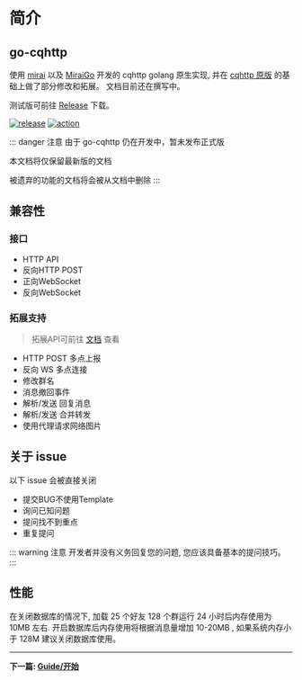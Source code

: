 # 简介

## go-cqhttp

使用 [mirai](https://github.com/mamoe/mirai) 以及 [MiraiGo](https://github.com/Mrs4s/MiraiGo) 开发的 cqhttp golang 原生实现, 并在 [cqhttp 原版](https://github.com/richardchien/coolq-http-api) 的基础上做了部分修改和拓展。
文档目前还在撰写中。

测试版可前往 [Release](https://github.com/Mrs4s/go-cqhttp/releases) 下载。

[![release](https://img.shields.io/github/v/release/Mrs4s/go-cqhttp?color=blueviolet&include_prereleases)](https://github.com/Mrs4s/go-cqhttp/releases) [![action](https://github.com/Mrs4s/go-cqhttp/workflows/CI/badge.svg)](https://github.com/Mrs4s/go-cqhttp/actions)

::: danger 注意
由于 go-cqhttp 仍在开发中，暂未发布正式版

本文档将仅保留最新版的文档

被遗弃的功能的文档将会被从文档中删除
:::

## 兼容性

### 接口

- HTTP API
- 反向HTTP POST
- 正向WebSocket
- 反向WebSocket

### 拓展支持

> 拓展API可前往 [文档](docs/cqhttp.md) 查看

- HTTP POST 多点上报
- 反向 WS 多点连接
- 修改群名
- 消息撤回事件
- 解析/发送 回复消息
- 解析/发送 合并转发
- 使用代理请求网络图片

## 关于 issue

以下 issue 会被直接关闭

- 提交BUG不使用Template
- 询问已知问题
- 提问找不到重点
- 重复提问

::: warning 注意
开发者并没有义务回复您的问题, 您应该具备基本的提问技巧。
:::

## 性能

在关闭数据库的情况下, 加载 25 个好友 128 个群运行 24 小时后内存使用为 10MB 左右. 开启数据库后内存使用将根据消息量增加 10-20MB , 如果系统内存小于 128M 建议关闭数据库使用。

---

**下一篇: [Guide/开始](/guide/quick_start)**
